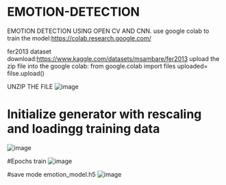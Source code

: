 # EMOTION-DETECTION
EMOTION DETECTION USING OPEN CV AND CNN.
use google colab to train the model:https://colab.research.google.com/

fer2013 dataset download:https://www.kaggle.com/datasets/msambare/fer2013
upload the zip file into the google colab:
from google.colab import files
uploaded= filse.upload()

UNZIP THE FILE
![image](https://github.com/user-attachments/assets/cf1059ad-aacd-4980-b638-c413b0556cc1)

# Initialize generator with rescaling and loadingg training data
![image](https://github.com/user-attachments/assets/6a135a5b-b793-4d8f-8c4f-dff50de01619)

#Epochs train
![image](https://github.com/user-attachments/assets/7fb74014-a2b3-478b-bb16-14f212134ea2)

#save mode emotion_model.h5
![image](https://github.com/user-attachments/assets/1316360c-2bad-4acd-9097-56b72892292f)

